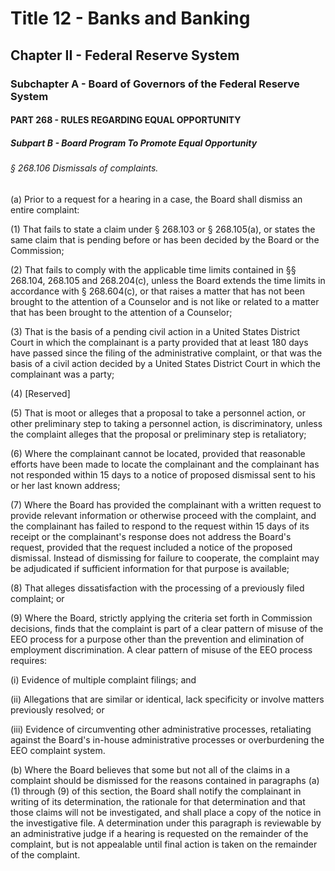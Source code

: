 
# Title 12 - Banks and Banking
## Chapter II - Federal Reserve System
### Subchapter A - Board of Governors of the Federal Reserve System
#### PART 268 - RULES REGARDING EQUAL OPPORTUNITY
##### Subpart B - Board Program To Promote Equal Opportunity
###### § 268.106 Dismissals of complaints.

(a) Prior to a request for a hearing in a case, the Board shall dismiss an entire complaint:

(1) That fails to state a claim under § 268.103 or § 268.105(a), or states the same claim that is pending before or has been decided by the Board or the Commission;

(2) That fails to comply with the applicable time limits contained in §§ 268.104, 268.105 and 268.204(c), unless the Board extends the time limits in accordance with § 268.604(c), or that raises a matter that has not been brought to the attention of a Counselor and is not like or related to a matter that has been brought to the attention of a Counselor;

(3) That is the basis of a pending civil action in a United States District Court in which the complainant is a party provided that at least 180 days have passed since the filing of the administrative complaint, or that was the basis of a civil action decided by a United States District Court in which the complainant was a party;

(4) [Reserved]

(5) That is moot or alleges that a proposal to take a personnel action, or other preliminary step to taking a personnel action, is discriminatory, unless the complaint alleges that the proposal or preliminary step is retaliatory;

(6) Where the complainant cannot be located, provided that reasonable efforts have been made to locate the complainant and the complainant has not responded within 15 days to a notice of proposed dismissal sent to his or her last known address;

(7) Where the Board has provided the complainant with a written request to provide relevant information or otherwise proceed with the complaint, and the complainant has failed to respond to the request within 15 days of its receipt or the complainant's response does not address the Board's request, provided that the request included a notice of the proposed dismissal. Instead of dismissing for failure to cooperate, the complaint may be adjudicated if sufficient information for that purpose is available;

(8) That alleges dissatisfaction with the processing of a previously filed complaint; or

(9) Where the Board, strictly applying the criteria set forth in Commission decisions, finds that the complaint is part of a clear pattern of misuse of the EEO process for a purpose other than the prevention and elimination of employment discrimination. A clear pattern of misuse of the EEO process requires:

(i) Evidence of multiple complaint filings; and

(ii) Allegations that are similar or identical, lack specificity or involve matters previously resolved; or

(iii) Evidence of circumventing other administrative processes, retaliating against the Board's in-house administrative processes or overburdening the EEO complaint system.

(b) Where the Board believes that some but not all of the claims in a complaint should be dismissed for the reasons contained in paragraphs (a)(1) through (9) of this section, the Board shall notify the complainant in writing of its determination, the rationale for that determination and that those claims will not be investigated, and shall place a copy of the notice in the investigative file. A determination under this paragraph is reviewable by an administrative judge if a hearing is requested on the remainder of the complaint, but is not appealable until final action is taken on the remainder of the complaint.
